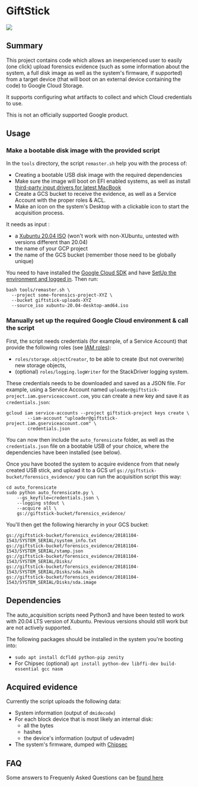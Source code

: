 # GiftStick

![](doc/gift_video.gif)

## Summary

This project contains code which allows an inexperienced user to easily (one
click) upload forensics evidence (such as some information about the system,
a full disk image as well as the system's firmware, if supported) from a
target device (that will boot on an external device containing the code)
to Google Cloud Storage.

It supports configuring what artifacts to collect and which Cloud credentials
to use.

This is not an officially supported Google product.

## Usage

### Make a bootable disk image with the provided script

In the `tools` directory, the script `remaster.sh` help you with the process of:
* Creating a bootable USB disk image with the required dependencies
* Make sure the image will boot on EFI enabled systems, as well as install
[third-party input drivers for latest
MacBook](https://github.com/cb22/macbook12-spi-driver)
* Create a GCS bucket to receive the evidence, as well as a Service Account
with the proper roles & ACL.
* Make an icon on the system's Desktop with a clickable icon to start the
acquisition process.

It needs as input :
* a [Xubuntu 20.04 ISO](https://xubuntu.org/download/) (won't work with non-XUbuntu, untested with versions different than 20.04)
* the name of your GCP project
* the name of the GCS bucket (remember those need to be globally unique)

You need to have installed the [Google Cloud SDK](https://cloud.google.com/sdk/install)
and have [SetUp the environment and logged
in](https://cloud.google.com/sdk/docs/initializing). Then run:

```
bash tools/remaster.sh \
  --project some-forensics-project-XYZ \
  --bucket giftstick-uploads-XYZ
  --source_iso xubuntu-20.04-desktop-amd64.iso
```


### Manually set up the required Google Cloud environment & call the script

First, the script needs credentials (for example, of a Service Account) that
provide the following roles (see [IAM
roles](https://cloud.google.com/storage/docs/access-control/iam-roles)):
* `roles/storage.objectCreator`, to be able to create (but not overwrite) new
storage objects,
* (optional) `roles/logging.logWriter` for the StackDriver logging system.

These credentials needs to be downloaded and saved as a JSON file. For
example, using a Service Account named
`uploader@giftstick-project.iam.gserviceaccount.com`, you can create a new key
and save it as `credentials.json`:

```
gcloud iam service-accounts --project giftstick-project keys create \
        --iam-account "uploader@giftstick-project.iam.gserviceaccount.com" \
        credentials.json
```

You can now then include the `auto_forensicate` folder, as well as the
`credentials.json` file on a bootable USB of your choice, where the dependencies
have been installed (see below).

Once you have booted the system to acquire evidence from that newly created
USB stick, and upload it to a GCS url
`gs://giftstick-bucket/forensics_evidence/` you can run the acquisition script
this way:

```
cd auto_forensicate
sudo python auto_forensicate.py \
    --gs_keyfile=credentials.json \
    --logging stdout \
    --acquire all \
    gs://giftstick-bucket/forensics_evidence/
```

You'll then get the following hierarchy in your GCS bucket:

```
gs://giftstick-bucket/forensics_evidence/20181104-1543/SYSTEM_SERIAL/system_info.txt
gs://giftstick-bucket/forensics_evidence/20181104-1543/SYSTEM_SERIAL/stamp.json
gs://giftstick-bucket/forensics_evidence/20181104-1543/SYSTEM_SERIAL/Disks/
gs://giftstick-bucket/forensics_evidence/20181104-1543/SYSTEM_SERIAL/Disks/sda.hash
gs://giftstick-bucket/forensics_evidence/20181104-1543/SYSTEM_SERIAL/Disks/sda.image
```

## Dependencies

The auto_acquisition scripts need Python3 and have been tested to work with
20.04 LTS version of Xubuntu. Previous versions should still work but are not
actively supported.

The following packages should be installed in the system you're booting into:

* `sudo apt install dcfldd python-pip zenity`
* For Chipsec (optional)
`apt install python-dev libffi-dev build-essential gcc nasm`


## Acquired evidence

Currently the script uploads the following data:

* System information (output of `dmidecode`)
* For each block device that is most likely an internal disk:
  * all the bytes
  * hashes
  * the device's information (output of udevadm)
* The system's firmware, dumped with
  [Chipsec](https://github.com/chipsec/chipsec)


## FAQ

Some answers to Frequenly Asked Questions can be [found here](doc/FAQ.md)
